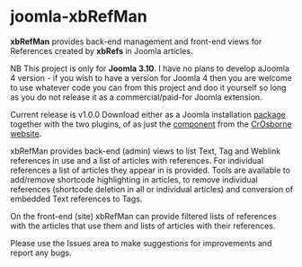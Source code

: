 # joomla-xbRefMan
 **xbRefMan** provides back-end management and front-end views for References created by **xbRefs** in Joomla articles.
 
 NB This project is only for **Joomla 3.10**. I have no plans to develop aJoomla 4 version - if you wish to have a version for Joomla 4 then you are welcome to use whatever code you can from this project and doo it yourself so long as you do not release it as a commercial/paid-for Joomla extension.

 Current release is v1.0.0 Download either as a Joomla installation [package](https://crosborne.uk/downloads/file/23) together with the two plugins, of as just the [component](https://crosborne.uk/downloads/file/22) from the [CrOsborne website](https://crosborne.uk/downloads/). 
 
xbRefMan provides back-end (admin) views to list Text, Tag and Weblink references in use and a list of articles with references. For individual references a list of articles they appear in is provided. Tools are available to add/remove shortcode highlighting in articles, to remove individual references (shortcode deletion in all or individual articles) and conversion of embedded Text references to Tags.

On the front-end (site) xbRefMan can provide filtered lists of references with the articles that use them and lists of articles with their references. 

Please use the Issues area to make suggestions for improvements and report any bugs.
 
